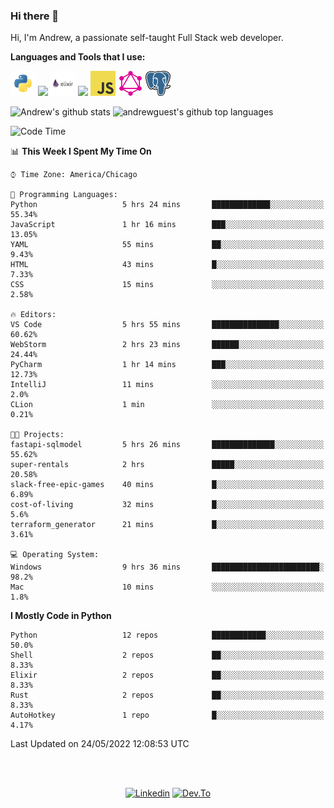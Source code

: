 ### Hi there 👋

Hi, I'm Andrew, a passionate self-taught Full Stack web developer.

**Languages and Tools that I use:**  

<code><img height="40" src="https://raw.githubusercontent.com/github/explore/80688e429a7d4ef2fca1e82350fe8e3517d3494d/topics/python/python.png"></code>
<code><img height="40" src="https://fastapi.tiangolo.com/img/logo-margin/logo-teal.png"></code>
<code><img height="40" src="https://raw.githubusercontent.com/github/explore/d106aa3f6fa091ab80ab5c8cf0d931baff3caaea/topics/elixir/elixir.png"></code>
<code><img height="40" src="https://img.stackshare.io/service/3262/-s9uoLIN.png"></code>
<code><img height="40" src="https://raw.githubusercontent.com/github/explore/80688e429a7d4ef2fca1e82350fe8e3517d3494d/topics/javascript/javascript.png"></code>
<code><img height="40" src="https://raw.githubusercontent.com/github/explore/5c058a388828bb5fde0bcafd4bc867b5bb3f26f3/topics/graphql/graphql.png"></code>
<code><img height="40" src="https://raw.githubusercontent.com/github/explore/80688e429a7d4ef2fca1e82350fe8e3517d3494d/topics/postgresql/postgresql.png"></code>

![Andrew's github stats](https://github-readme-stats.vercel.app/api?username=andrewguest&show_icons=true&theme=vue-dark&count_private=true)
<img height="180em" src="https://github-readme-stats.vercel.app/api/top-langs/?username=andrewguest&theme=vue-dark&layout=compact" alt="andrewguest's github top languages" />

<!--START_SECTION:waka-->
![Code Time](http://img.shields.io/badge/Code%20Time-1%2C105%20hrs%2058%20mins-blue)

📊 **This Week I Spent My Time On** 

```text
⌚︎ Time Zone: America/Chicago

💬 Programming Languages: 
Python                   5 hrs 24 mins       █████████████░░░░░░░░░░░░   55.34% 
JavaScript               1 hr 16 mins        ███░░░░░░░░░░░░░░░░░░░░░░   13.05% 
YAML                     55 mins             ██░░░░░░░░░░░░░░░░░░░░░░░   9.43% 
HTML                     43 mins             █░░░░░░░░░░░░░░░░░░░░░░░░   7.33% 
CSS                      15 mins             ░░░░░░░░░░░░░░░░░░░░░░░░░   2.58%

🔥 Editors: 
VS Code                  5 hrs 55 mins       ███████████████░░░░░░░░░░   60.62% 
WebStorm                 2 hrs 23 mins       ██████░░░░░░░░░░░░░░░░░░░   24.44% 
PyCharm                  1 hr 14 mins        ███░░░░░░░░░░░░░░░░░░░░░░   12.73% 
IntelliJ                 11 mins             ░░░░░░░░░░░░░░░░░░░░░░░░░   2.0% 
CLion                    1 min               ░░░░░░░░░░░░░░░░░░░░░░░░░   0.21%

🐱‍💻 Projects: 
fastapi-sqlmodel         5 hrs 26 mins       ██████████████░░░░░░░░░░░   55.62% 
super-rentals            2 hrs               █████░░░░░░░░░░░░░░░░░░░░   20.58% 
slack-free-epic-games    40 mins             █░░░░░░░░░░░░░░░░░░░░░░░░   6.89% 
cost-of-living           32 mins             █░░░░░░░░░░░░░░░░░░░░░░░░   5.6% 
terraform_generator      21 mins             █░░░░░░░░░░░░░░░░░░░░░░░░   3.61%

💻 Operating System: 
Windows                  9 hrs 36 mins       ████████████████████████░   98.2% 
Mac                      10 mins             ░░░░░░░░░░░░░░░░░░░░░░░░░   1.8%

```

**I Mostly Code in Python** 

```text
Python                   12 repos            ████████████░░░░░░░░░░░░░   50.0% 
Shell                    2 repos             ██░░░░░░░░░░░░░░░░░░░░░░░   8.33% 
Elixir                   2 repos             ██░░░░░░░░░░░░░░░░░░░░░░░   8.33% 
Rust                     2 repos             ██░░░░░░░░░░░░░░░░░░░░░░░   8.33% 
AutoHotkey               1 repo              █░░░░░░░░░░░░░░░░░░░░░░░░   4.17%

```



 Last Updated on 24/05/2022 12:08:53 UTC
<!--END_SECTION:waka-->

<br><br>
<p align="center">
   <a href="https://www.linkedin.com/in/andrew-guest-a891759a" target="_blank"><img src="https://img.shields.io/badge/LinkedIn-0077B5?style=for-the-badge&logo=linkedin&logoColor=white" alt="Linkedin"></a>
  <a href="https://dev.to/aguest" target="_blank"><img src="https://img.shields.io/badge/Dev.to-0A0A0A?style=for-the-badge&logo=dev%2Eto&logoColor=white" alt="Dev.To"></a>
</p>
